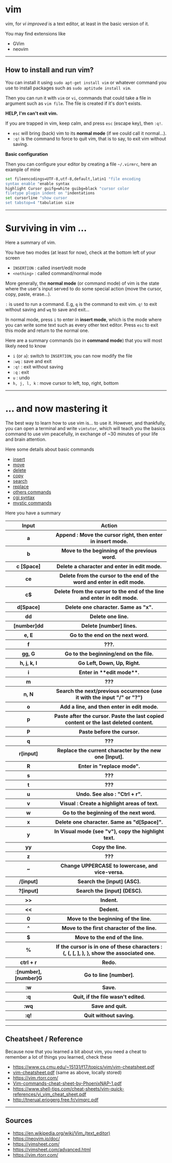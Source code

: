 # vim

*vim*, for *vi improved* is a text editor, at least in the 
basic version of it.

You may find extensions like

* GVim
* neovim

<hr class="sl">

## How to install and run vim?

You can install it using ``sudo apt-get install vim``
or whatever command you use to install packages
such as ``sudo aptitude install vim``.

Then you can run it with `vim` or `vi`, commands that could
take a file in argument such as ``vim file``. The file is
created if it's don't exists.

**HELP, I'm can't exit vim.**

If you are trapped in vim, keep calm, 
and press `esc` (escape key), then `:q!`.

* `esc` will bring (back) vim to its **normal mode** 
 (if we could call it normal...).
* `:q!` is the command to force to quit vim, that is to say,
  to exit vim without saving.

**Basic configuration**

Then you can configure your editor by creating
a file ``~/.virmrc``, here an example of mine

```bash
set fileencodings=UTF-8,utf-8,default,latin1 "file encoding
syntax enable "enable syntax
highlight Cursor guifg=white guibg=black "cursor color
filetype plugin indent on "indentations
set cursorline "show cursor
set tabstop=4 "tabulation size
```

<hr class="sr">

# Surviving in vim ...

Here a summary of vim.

You have two modes (at least for now),
check at the bottom left of your screen

* `INSERTION` : called insert/edit mode
* `<nothing>` : called command/normal mode

More generally, the **normal mode** (or command mode)
of vim is the state where the user's input served to do some
special action (move the cursor, copy, paste, erase...).

`:` is used to run a command. E.g, `q` is the command to exit vim.
`q!` to exit without saving and `wq` to save and exit...

In normal mode, press `i` to enter in **insert mode**,
which is the mode where you can write some text such as every
other text editor. Press `esc` to exit this mode and return to
the normal one.

Here are a summary commands (so in **command mode**)
that you will most likely need to know

* ``i`` (or `a`): switch to `INSERTION`, you can now modify the file
* ``:wq`` : save and exit
* ``:q!`` : exit without saving
* ``:q`` : exit
* ``u`` : undo
* ``h, j, l, k`` : move cursor to left, top, right, bottom

<hr class="sl">

# ... and now mastering it

The best way to learn how to use vim is... to use it.
However, and thankfully, you can open a terminal and write
`vimtutor`, which will teach you the basics command 
to use vim peacefully, in exchange of ~30 minutes of your
life and brain attention.

Here some details about basic commands

* [insert](commands/insert.md)
* [move](commands/move.md)
* [delete](commands/delete.md)
* [copy](commands/copy.md)
* [search](commands/search.md)
* [replace](commands/replace.md)
* [others commands](commands/others.md)
* [cgi syntax](commands/cgi.md)
* [mystic commands](commands/special.md)

Here you have a summary

<table class="table table-bordered mb-3 table-striped">
	<tr>
		<th>Input</th>
		<th>Action </th>
	</tr>
	<tr>
		<th>a</th>
		<th>Append : Move the cursor right, then enter in insert mode. </th>
	</tr>
	<tr>
		<th>b</th>
		<th>Move to the beginning of the previous word.</th>
	</tr>
	<tr>
		<th>c [Space]</th>
		<th>Delete a character and enter in edit mode.</th>
	</tr>
	<tr>
		<th>ce</th>
		<th>Delete from the cursor to the end of the word and enter in edit mode.</th>
	</tr>
	<tr>
		<th>c$</th>
		<th>Delete from the cursor to the end of the line and enter in edit mode.</th>
	</tr>
	<tr>
		<th>d[Space]</th>
		<th>Delete one character. Same as "x".</th>
	</tr>
	<tr>
		<th>dd</th>
		<th>Delete one line.</th>
	</tr>
	<tr>
		<th>[number]dd</th>
		<th>Delete [number] lines.</th>
	</tr>
	<tr>
		<th>e, E</th>
		<th>Go to the end on the next word.</th>
	</tr>
	<tr>
		<th>f</th>
		<th>???.</th>
	</tr>
	<tr>
		<th>gg, G</th>
		<th>Go to the beginning/end on the file.</th>
	</tr>
	<tr>
		<th>h, j, k, l</th>
		<th>Go Left, Down, Up, Right. </th>
	</tr>
	<tr>
		<th>i</th>
		<th>Enter in  **edit mode**.</th>
	</tr>
	<tr>
		<th>m</th>
		<th>???</th>
	</tr>
	<tr>
		<th>n, N</th>
		<th>Search the next/previous occurrence (use it with the input "/" or "?")</th>
	</tr>
	<tr>
		<th>o</th>
		<th>Add a line, and then enter in edit mode.</th>
	</tr>
	<tr>
		<th>p</th>
		<th>Paste after the cursor. Paste the last copied content or the last deleted content.</th>
	</tr>
	<tr>
		<th>P</th>
		<th>Paste before the cursor.</th>
	</tr>
	<tr>
		<th>q</th>
		<th>???</th>
	</tr>
	<tr>
		<th>r[input]</th>
		<th>Replace the current character by the new one [Input].</th>
	</tr>
	<tr>
		<th>R</th>
		<th>Enter in "replace mode".</th>
	</tr>
	<tr>
		<th>s</th>
		<th>???</th>
	</tr>
	<tr>
		<th>t</th>
		<th>???</th>
	</tr>
	<tr>
		<th>u</th>
		<th>Undo. See also : "Ctrl + r".</th>
	</tr>
	<tr>
		<th>v</th>
		<th>Visual : Create a highlight areas of text.</th>
	</tr>
	<tr>
		<th>w</th>
		<th>Go to the beginning of the next word.</th>
	</tr>
	<tr>
		<th>x</th>
		<th>Delete one character. Same as "d[Space]".</th>
	</tr>
	<tr>
		<th>y</th>
		<th>In Visual mode (see "v"), copy the highlight text.</th>
	</tr>
	<tr>
		<th>yy</th>
		<th>Copy the line.</th>
	</tr>
	<tr>
		<th>z</th>
		<th>???</th>
	</tr>
	<tr>
		<th>~</th>
		<th>Change UPPERCASE to lowercase, and vice-versa.</th>
	</tr>
	<tr>
		<th>/[input]</th>
		<th>Search the [input] (ASC).</th>
	</tr>
	<tr>
		<th>?[input]</th>
		<th>Search the [input] (DESC).</th>
	</tr>
	<tr>
		<th>>></th>
		<th>Indent.</th>
	</tr>
	<tr>
		<th><<</th>
		<th>Dedent.</th>
	</tr>
	<tr>
		<th>0</th>
		<th>Move to the beginning of the line.</th>
	</tr>
	<tr>
		<th>^</th>
		<th>Move to the first character of the line.</th>
	</tr>
	<tr>
		<th>$</th>
		<th>Move to the end of the line.</th>
	</tr>
	<tr>
		<th>%</th>
		<th>If the cursor is in one of these characters : {, (, [, ], ), }, show the associated one.</th>
	</tr>
	<tr>
		<th>ctrl + r</th>
		<th>Redo.</th>
	</tr>
	<tr>
		<th>:[number], [number]G</th>
		<th>Go to line [number].</th>
	</tr>
	<tr>
		<th>:w</th>
		<th>Save.</th>
	</tr>
	<tr>
		<th>:q</th>
		<th>Quit, if the file wasn't edited.</th>
	</tr>
	<tr>
		<th>:wq</th>
		<th>Save and quit.</th>
	</tr>
	<tr>
		<th>:q!</th>
		<th>Quit without saving.</th>
	</tr>
</table>

<hr class="sr">

## Cheatsheet / Reference

Because now that you learned a bit about vim, you need
a cheat to remember a lot of things you learned, check
these

* <https://www.cs.cmu.edu/~15131/f17/topics/vim/vim-cheatsheet.pdf>
* [vim-cheatsheet.pdf](vim-cheatsheet.pdf) (same as above, locally stored)
* <https://vim.rtorr.com/>
* [Vim-commands-cheat-sheet-by-PhoenixNAP-1.pdf](Vim-commands-cheat-sheet-by-PhoenixNAP-1.pdf)
* <https://www.shell-tips.com/cheat-sheets/vim-quick-references/vi_vim_cheat_sheet.pdf>
* <http://tnerual.eriogerg.free.fr/vimqrc.pdf>

<hr class="sl">

## Sources

* <https://en.wikipedia.org/wiki/Vim_(text_editor)>
* <https://neovim.io/doc/>
* <https://vimsheet.com/>
* <https://vimsheet.com/advanced.html>
* <https://vim.rtorr.com/>